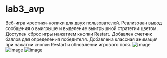 # lab3_avp
Веб-игра крестики-нолики для двух пользователей. Реализован вывод сообщения о выигрыше и выделение выигрышной стратегии цветом. Доступен сброс игры нажатием кнопки Restart. Добавлен счетчик баллов для определения победителя. Добавлена классная анимация при нажатии кнопки Restart и обновлении игрового поля.
![image](https://github.com/qjalian/lab3_avp/assets/89934513/ead5a0b2-0994-4502-aeff-8ca1fc8351c3)
![image](https://github.com/qjalian/lab3_avp/assets/89934513/de160c14-72a8-40fe-b9e4-1cb015699c8b)
![image](https://github.com/qjalian/lab3_avp/assets/89934513/2da8c753-196f-4361-9f44-725b3ebfb366)

